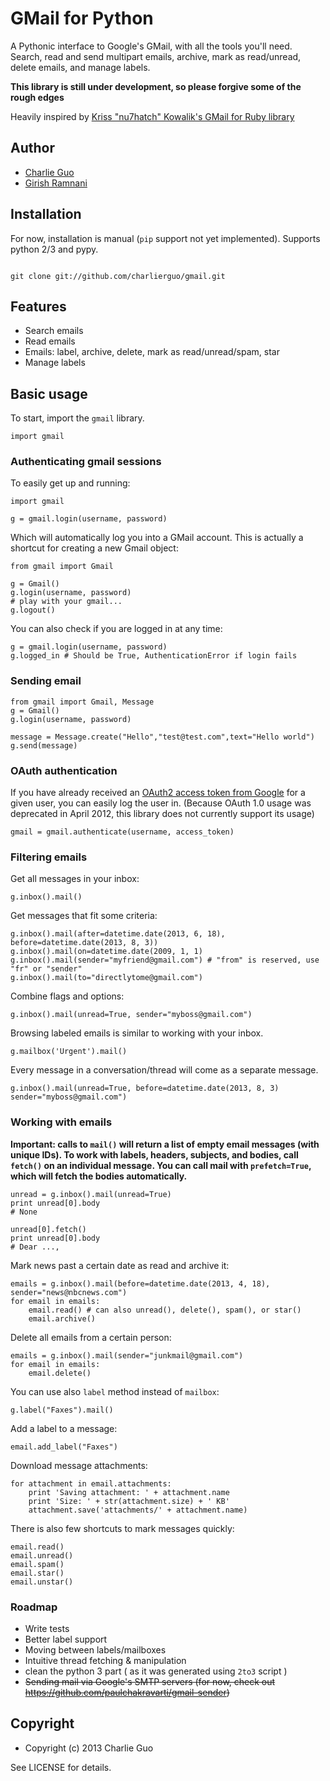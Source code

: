 # GMail for Python

A Pythonic interface to Google's GMail, with all the tools you'll need. Search, 
read and send multipart emails, archive, mark as read/unread, delete emails, 
and manage labels.

__This library is still under development, so please forgive some of the rough edges__

Heavily inspired by [Kriss "nu7hatch" Kowalik's GMail for Ruby library](https://github.com/nu7hatch/gmail)

## Author

* [Charlie Guo](https://github.com/charlierguo)
* [Girish Ramnani](https://github.com/girishramnani)

## Installation

For now, installation is manual (`pip` support not yet implemented). Supports python 2/3 and pypy.
```

git clone git://github.com/charlierguo/gmail.git

```

## Features

* Search emails
* Read emails 
* Emails: label, archive, delete, mark as read/unread/spam, star
* Manage labels

## Basic usage

To start, import the `gmail` library.

    import gmail
    
### Authenticating gmail sessions

To easily get up and running:

    import gmail 

    g = gmail.login(username, password)

Which will automatically log you into a GMail account. 
This is actually a shortcut for creating a new Gmail object:
    
    from gmail import Gmail

    g = Gmail()
    g.login(username, password)
    # play with your gmail...
    g.logout()

You can also check if you are logged in at any time:

    g = gmail.login(username, password)
    g.logged_in # Should be True, AuthenticationError if login fails

### Sending email 

    from gmail import Gmail, Message 
    g = Gmail()
    g.login(username, password)

    message = Message.create("Hello","test@test.com",text="Hello world")
    g.send(message)



### OAuth authentication 

If you have already received an [OAuth2 access token from Google](https://developers.google.com/accounts/docs/OAuth2) for a given user, you can easily log the user in. (Because OAuth 1.0 usage was deprecated in April 2012, this library does not currently support its usage)

    gmail = gmail.authenticate(username, access_token)

### Filtering emails
    
Get all messages in your inbox:

    g.inbox().mail()

Get messages that fit some criteria:

    g.inbox().mail(after=datetime.date(2013, 6, 18), before=datetime.date(2013, 8, 3))
    g.inbox().mail(on=datetime.date(2009, 1, 1)
    g.inbox().mail(sender="myfriend@gmail.com") # "from" is reserved, use "fr" or "sender"
    g.inbox().mail(to="directlytome@gmail.com")

Combine flags and options:

    g.inbox().mail(unread=True, sender="myboss@gmail.com")
    
Browsing labeled emails is similar to working with your inbox.

    g.mailbox('Urgent').mail()
    
Every message in a conversation/thread will come as a separate message.

    g.inbox().mail(unread=True, before=datetime.date(2013, 8, 3) sender="myboss@gmail.com")
    
### Working with emails

__Important: calls to `mail()` will return a list of empty email messages (with unique IDs). To work with labels, headers, subjects, and bodies, call `fetch()` on an individual message. You can call mail with `prefetch=True`, which will fetch the bodies automatically.__

    unread = g.inbox().mail(unread=True)
    print unread[0].body
    # None

    unread[0].fetch()
    print unread[0].body
    # Dear ...,

Mark news past a certain date as read and archive it:

    emails = g.inbox().mail(before=datetime.date(2013, 4, 18), sender="news@nbcnews.com")
    for email in emails:
        email.read() # can also unread(), delete(), spam(), or star()
        email.archive()

Delete all emails from a certain person:

    emails = g.inbox().mail(sender="junkmail@gmail.com")
    for email in emails:
        email.delete()
     
You can use also `label` method instead of `mailbox`: 

    g.label("Faxes").mail()

Add a label to a message:

    email.add_label("Faxes")

Download message attachments:

    for attachment in email.attachments:
        print 'Saving attachment: ' + attachment.name
        print 'Size: ' + str(attachment.size) + ' KB'
        attachment.save('attachments/' + attachment.name)
    
There is also few shortcuts to mark messages quickly:

    email.read()
    email.unread()
    email.spam()
    email.star()
    email.unstar()

### Roadmap

* Write tests
* Better label support
* Moving between labels/mailboxes
* Intuitive thread fetching & manipulation
* clean the python 3 part ( as it was generated using `2to3` script )
* ~~Sending mail via Google's SMTP servers (for now, check out https://github.com/paulchakravarti/gmail-sender)~~

## Copyright

* Copyright (c) 2013 Charlie Guo

See LICENSE for details.

